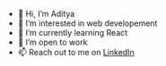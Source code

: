 - 👋 Hi, I’m Aditya
- 👀 I’m interested in web developement
- 🌱 I’m currently learning React
- 💞️ I’m open to work
- 📫 Reach out to me on [LinkedIn](https://www.linkedin.com/in/adk96r/)

<!---
adk96r/adk96r is a ✨ special ✨ repository because its `README.md` (this file) appears on your GitHub profile.
You can click the Preview link to take a look at your changes.
--->
